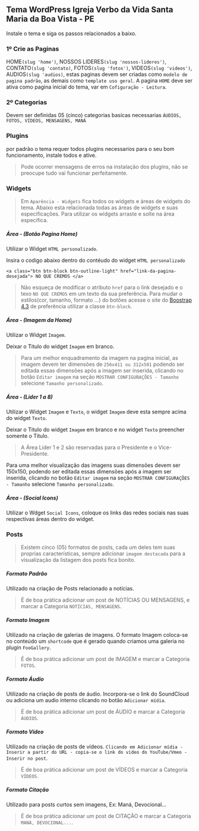 ## Tema WordPress Igreja Verbo da Vida Santa Maria da Boa Vista - PE  
 Instale o tema e siga os passos relacionados a baixo.

### 1º Crie as Paginas
HOME`(slug 'home')`, NOSSOS LIDERES`(slug 'nossos-lideres')`, CONTATO`(slug 'contato)`, FOTOS`(slug 'fotos')`, VIDEOS`(slug 'videos')`, AUDIOS`(slug 'audios)`, estas paginas devem ser criadas como `modelo de pagina padrão`, as demais como `template uso geral`. A pagina  `HOME` deve ser ativa como pagina inicial do tema, var em `Cofiguração - Leitura`.
  
### 2º Categorias  
Devem ser definidas 05 (cinco) categorias basicas necessarias
`ÁUDIOS, FOTOS, VÍDEOS, MENSAGENS, MANÁ`
  
### Plugins
por padrão o tema requer todos plugins necessarios para o seu bom funcionamento, instale todos e ative.  
>Pode ocorrer mensagens de erros na instalação dos plugins, não se preocupe tudo vai funcionar perfeitamente.
  
### Widgets
>Em `Aparência - Widgets` fica todos os widgets e áreas de widgets do tema. Abaixo esta relacionada todas as áreas de widgets e suas especificações.
>Para utilizar os widgets arraste e solte na área especifica.  

##### Área - (Botão Pagina Home)  
Utilizar o Widget `HTML personalizado`.  

Insira o codigo abaixo dentro do contéudo do widget `HTML personalizado`

 `<a class="btn btn-block btn-outline-light" href="link-da-pagina-desejada"> NO QUE CREMOS </a>`

>Não esqueça de modificar o atributo `href` para o link desejado e o texo `NO QUE CREMOS` em um texto da sua preferência.
>Para mudar o estilos(cor, tamanho, formato ...) do botões acesse o site do [Boostrap 4.3](https://getbootstrap.com/docs/4.3/components/buttons/)
   de preferência utilizar a classe `btn-block`.  

##### Área - (Imagem da Home)  
Utilizar o Widget `Imagem`.  
  
Deixar o Titulo do widget `Imagem` em branco.  

>Para um melhor enquadramento da imagem na pagina inicial, as imagem devem ter dimensões de `256x411 ou 312x501` podendo ser editada essas dimensões após a imagem ser inserida, clicando no botão `Editar imagem` na seção `MOSTRAR CONFIGURAÇÕES - Tamanho` selecione `Tamanho personalizado`.  

##### Área - (Lider 1 a 8)  
Utilizar o Widget `Imagem` e `Texto`, o widget `Imagem` deve esta sempre acima do widget `Texto`.  
  
Deixar o Titulo do widget `Imagem` em branco e no widget `Texto` preencher somente o Titulo.

>A Área Lider 1 e 2 são reservadas para o Presidente e o Vice-Presidente.   

Para uma melhor visualização das imagens suas dimensões devem ser 150x150, podendo ser editada essas dimensões após a imagem ser inserida, clicando no botão `Editar imagem` na seção `MOSTRAR CONFIGURAÇÕES - Tamanho` selecione `Tamanho personalizado`.

##### Área - (Social Icons)  
Utilizar o Wdget `Social Icons`, coloque os links das redes sociais nas suas respectivas áreas dentro do widget.  

### Posts  
>Existem cinco (05) formatos de posts, cada um deles tem suas proprias características, sempre adicionar `imagem destacada` para a visualização da listagem dos posts fica bonito.

##### Formato Padrão  
Utilizado na criação de Posts relacionado a notícias.    
>É de boa prática adicionar um post de NOTÍCIAS OU MENSAGENS, e marcar a Categoria `NOTÍCIAS, MENSAGENS`.  

##### Formato Imagem  
Utilizado na criação de galerias de imagens. O formato Imagem coloca-se no conteúdo um `shortcode` que é gerado quando criamos uma galeria no plugin `FooGallery`.  
>É de boa prática adicionar um post de IMAGEM e marcar a Categoria `FOTOS`.  

##### Formato Áudio  
Utilizado na criação de posts de áudio. Incorpora-se o link do SoundCloud ou adiciona um audio interno clicando no botão `Adicionar mídia`.  
>É de boa prática adicionar um post de ÁUDIO e marcar a Categoria `ÁUDIOS`.  

##### Formato Vídeo  
Utilizado na criação de posts de vídeos. `Clicando em Adicionar mídia - Inserir a partir do URL - copia-se o link do video do YouTube/Vmeo - Inserir no post`.  
>É de boa prática adicionar um post de VÍDEOS e marcar a Categoria `VÍDEOS`.  

##### Formato Citação  
Utilizado para posts curtos sem imagens, Ex: Maná, Devocional...  
>É de boa prática adicionar um post de CITAÇÃO e marcar a Categoria `MANÁ, DEVOCIONAL...`.  



